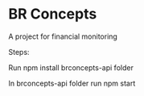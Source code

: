 # BR Concepts
A project for financial monitoring

Steps:

Run npm install brconcepts-api folder

In brconcepts-api folder run npm start

